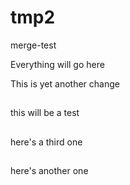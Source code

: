 tmp2
====

merge-test

Everything will go here










This is yet another change











##
this will be a test
##
here's a third one
##
here's another one
##
